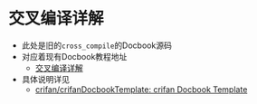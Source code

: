 # 交叉编译详解

* 此处是旧的`cross_compile`的Docbook源码
* 对应着现有Docbook教程地址
  * [交叉编译详解](https://www.crifan.org/files/doc/docbook/cross_compile/release/html/cross_compile.html)
* 具体说明详见
  * [crifan/crifanDocbookTemplate: crifan Docbook Template](https://github.com/crifan/crifanDocbookTemplate)
